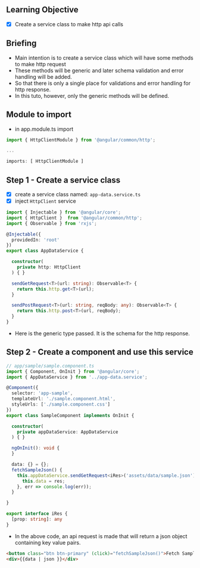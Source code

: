 ## Learning Objective
- [x] Create a service class to make http api calls


## Briefing
- Main intention is to create a service class which will have some methods to make http request
- These methods will be generic and later schema validation and error handling will be added.
- So that there is only a single place for validations and error handling for http response.
- In this tuto, however, only the generic methods will be defined.

## Module to import
- in app.module.ts import
```ts
import { HttpClientModule } from '@angular/common/http';

...

imports: [ HttpClientModule ]
```

## Step 1 - Create a service class
- [x] create a service class named: `app-data.service.ts`
- [x] inject `HttpClient` service

```ts
import { Injectable } from '@angular/core';
import { HttpClient }  from '@angular/common/http';
import { Observable } from 'rxjs';

@Injectable({
  providedIn: 'root'
})
export class AppDataService {

  constructor(
    private http: HttpClient
  ) { }

  sendGetRequest<T>(url: string): Observable<T> {
    return this.http.get<T>(url);
  }

  sendPostRequest<T>(url: string, reqBody: any): Observable<T> {
    return this.http.post<T>(url, reqBody);
  }
}
```
- Here <T> is the generic type passed. It is the schema for the http response.

## Step 2 - Create a component and use this service

```ts
// app/sample/sample.component.ts
import { Component, OnInit } from '@angular/core';
import { AppDataService } from '../app-data.service';

@Component({
  selector: 'app-sample',
  templateUrl: './sample.component.html',
  styleUrls: ['./sample.component.css']
})
export class SampleComponent implements OnInit {

  constructor(
    private appDataService: AppDataService
  ) { }

  ngOnInit(): void {
  }

  data: {} = {};
  fetchSampleJson() {
    this.appDataService.sendGetRequest<iRes>('assets/data/sample.json').subscribe(res => {
      this.data = res;
    }, err => console.log(err));
  }

}

export interface iRes {
  [prop: string]: any
}
```
- In the above code, an api request is made that will return a json object containing key value pairs.

```html
<button class="btn btn-primary" (click)="fetchSampleJson()">Fetch Sample JSON</button>
<div>{{data | json }}</div>
```